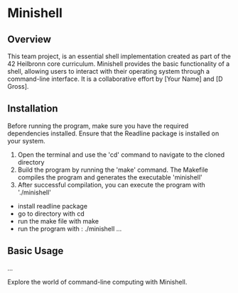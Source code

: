 # Minishell
## Overview
This team project, is an essential shell implementation created as part of the 42 Heilbronn core curriculum. Minishell provides the basic functionality of a shell, allowing users to interact with their operating system through a command-line interface. It is a collaborative effort by [Your Name] and [D Gross].

## Installation
Before running the program, make sure you have the required dependencies installed.
Ensure that the Readline package is installed on your system. 
1. Open the terminal and use the 'cd' command to navigate to the cloned directory
2. Build the program by running the 'make' command. The Makefile compiles the program and generates the executable 'minishell'
3. After successful compilation, you can execute the program with './minishell'

- install readline package
- go to directory with cd
- run the make file with make
- run the program with : ./minishell
...

## Basic Usage
...

Explore the world of command-line computing with Minishell.
